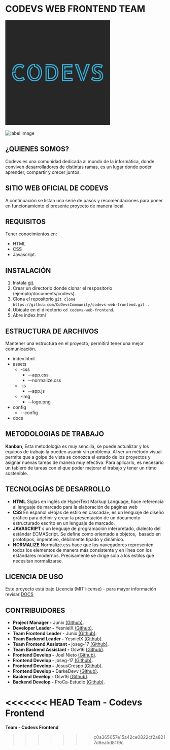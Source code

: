 # CODEVS WEB FRONTEND TEAM
![label image](https://github.com/CoDevsCommunity/codevs-web-frontend/blob/main/assets/img/logo.png)

![label image](https://img.shields.io/badge/status-in%20progress-yellow)


## ¿QUIENES SOMOS? 
Codevs es una comunidad dedicada al mundo de la informática, donde conviven desarrolladores de distintas ramas, es un lugar donde poder aprender, compartir y crecer juntos.

## SITIO WEB OFICIAL DE CODEVS
A continuación se listan una serie de pasos y recomendaciones para poner en funcionamiento el presente proyecto de manera local.

## REQUISITOS
Tener conocimientos en: 
* HTML
* CSS
* Javascript.

## INSTALACIÓN

1. Instala [git](https://git-scm.com/book/es/v2/Inicio---Sobre-el-Control-de-Versiones-Instalaci%C3%B3n-de-Git).
1. Crear un directorio donde clonar el respositorio (ejemplo/documents/codevs).
1. Clona el repositorio  ```git clone https://github.com/CoDevsCommunity/codevs-web-frontend.git ``` .
1. Ubicate en el directorio ```cd codevs-web-frontend```.
1. Abre index.html



## ESTRUCTURA DE ARCHIVOS
Mantener una estructura en el proyecto, permitirá tener una mejor comunicación.

* index.html
* assets
    * -css
        * --app.css
        * --normalize.css
    * -js
        * --app.js
    * -img
        * --logo.png
* config
    * --config
* docs

## METODOLOGIAS DE TRABAJO
**Kanban**, Esta metodología es muy sencilla, se puede actualizar y los equipos de trabajo la pueden asumir sin problema. Al ser un método visual permite que a golpe de vista se conozca el estado de los proyectos y asignar nuevas tareas de manera muy efectiva. Para aplicarlo, es necesario un tablero de tareas con el que poder mejorar el trabajo y tener un ritmo sostenible.

## TECNOLOGÍAS DE DESARROLLO
* **HTML** Siglas en inglés de HyperText Markup Language, hace referencia al lenguaje de marcado para la elaboración de páginas web
* **CSS** En español «Hojas de estilo en cascada», es un lenguaje de diseño gráfico para definir y crear la presentación de un documento estructurado escrito en un lenguaje de marcado.​
* **JAVASCRIPT** s un lenguaje de programación interpretado, dialecto del estándar ECMAScript. Se define como orientado a objetos, ​ basado en prototipos, imperativo, débilmente tipado y dinámico.
* **NORMALIZE** Normalize.css hace que los navegadores representen todos los elementos de manera más consistente y en línea con los estándares modernos. Precisamente se dirige solo a los estilos que necesitan normalizarse.


## LICENCIA DE USO
Este proyecto está bajo Licencia (MIT license) -  para mayor información revisar [DOCS](#)

## CONTRIBUIDORES
* **Project Manager -** Junix [(Github)](https://github.com/orgs/CoDevsCommunity/people/junix7).
* **Developer Leader -** YesnielX [(Github)](https://github.com/YesnielX).
* **Team Frontend Leader -** Junix [(Github)](https://github.com/orgs/CoDevsCommunity/people/junix7).
* **Team Backend Leader -** YesnielX [(Github)](https://github.com/YesnielX).
* **Team Frontend Assistant -** joseg-17 [(Github)](https://github.com/joseg-17).
* **Team Backend Assistant -** Osw16 [(Github)](https://github.com/Osw16).
* **Frontend Develop -** Joel Nieto [(Github)](https://github.com/JoelNieto90).
* **Frontend Develop -** joseg-17 [(Github)](https://github.com/joseg-17).
* **Frontend Develop -** JesusCrespo [(Github)](https://github.com/JesusCrespo2823).
* **Frontend Develop -** DarkeDevv [(Github)](https://github.com/DarkDevv981).
* **Backend  Develop -** Osw16 [(Github)](https://github.com/Osw16).
* **Backend  Develop -** ProCa-Estudio [(Github)](https://github.com/ProCa-Estudio).


<<<<<<< HEAD
**Team - Codevs Frontend**
=======
**Team - Codevs Frontend**
>>>>>>> c0a365057e15a42ce0822cf2a8217d8ea5d8119c
